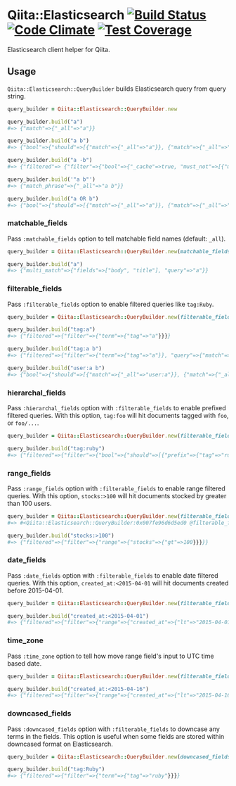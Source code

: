 # Qiita::Elasticsearch [![Build Status](https://travis-ci.org/increments/qiita-elasticsearch.svg)](https://travis-ci.org/increments/qiita-elasticsearch) [![Code Climate](https://codeclimate.com/github/increments/qiita-elasticsearch/badges/gpa.svg)](https://codeclimate.com/github/increments/qiita-elasticsearch) [![Test Coverage](https://codeclimate.com/github/increments/qiita-elasticsearch/badges/coverage.svg)](https://codeclimate.com/github/increments/qiita-elasticsearch)
Elasticsearch client helper for Qiita.

## Usage
`Qiita::Elasticsearch::QueryBuilder` builds Elasticsearch query from query string.

```rb
query_builder = Qiita::Elasticsearch::QueryBuilder.new

query_builder.build("a")
#=> {"match"=>{"_all"=>"a"}}

query_builder.build("a b")
#=> {"bool"=>{"should"=>[{"match"=>{"_all"=>"a"}}, {"match"=>{"_all"=>"b"}}]}}

query_builder.build("a -b")
#=> {"filtered"=> {"filter"=>{"bool"=>{"_cache"=>true, "must_not"=>[{"match"=>{"_all"=>"b"}}]}}, "query"=>{"match"=>{"_all"=>"a"}}}}

query_builder.build('"a b"')
#=> {"match_phrase"=>{"_all"=>"a b"}}

query_builder.build("a OR b")
#=> {"bool"=>{"should"=>[{"match"=>{"_all"=>"a"}}, {"match"=>{"_all"=>"b"}}]}}
```

### matchable_fields
Pass `:matchable_fields` option to tell matchable field names (default: `_all`).

```rb
query_builder = Qiita::Elasticsearch::QueryBuilder.new(matchable_fields: ["body", "title"])

query_builder.build("a")
#=> {"multi_match"=>{"fields"=>["body", "title"], "query"=>"a"}}
```

### filterable_fields
Pass `:filterable_fields` option to enable filtered queries like `tag:Ruby`.

```rb
query_builder = Qiita::Elasticsearch::QueryBuilder.new(filterable_fields: ["tag", "title"])

query_builder.build("tag:a")
#=> {"filtered"=>{"filter"=>{"term"=>{"tag"=>"a"}}}}

query_builder.build("tag:a b")
#=> {"filtered"=>{"filter"=>{"term"=>{"tag"=>"a"}}, "query"=>{"match"=>{"_all"=>"b"}}}}

query_builder.build("user:a b")
#=> {"bool"=>{"should"=>[{"match"=>{"_all"=>"user:a"}}, {"match"=>{"_all"=>"b"}}]}}
```

### hierarchal_fields
Pass `:hierarchal_fields` option with `:filterable_fields` to enable prefixed filtered queries.
With this option, `tag:foo` will hit documents tagged with `foo`, or `foo/...`.

```rb
query_builder = Qiita::Elasticsearch::QueryBuilder.new(filterable_fields: ["tag"], hierarchal_fields: ["tag"])

query_builder.build("tag:ruby")
#=> {"filtered"=>{"filter"=>{"bool"=>{"should"=>[{"prefix"=>{"tag"=>"ruby/"}}, {"term"=>{"tag"=>"ruby"}}]}}}}
```

### range_fields
Pass `:range_fields` option with `:filterable_fields` to enable range filtered queries.
With this option, `stocks:>100` will hit documents stocked by greater than 100 users.

```rb
query_builder = Qiita::Elasticsearch::QueryBuilder.new(filterable_fields: ["stocks"], range_fields: ["stocks"])
#=> #<Qiita::Elasticsearch::QueryBuilder:0x007fe96d6d5ed0 @filterable_fields=["stocks"], @hierarchal_fields=nil, @matchable_fields=nil, @range_fields=["stocks"], @date_fields=nil, @time_zone=nil>

query_builder.build("stocks:>100")
#=> {"filtered"=>{"filter"=>{"range"=>{"stocks"=>{"gt"=>100}}}}}
```

### date_fields
Pass `:date_fields` option with `:filterable_fields` to enable date filtered queries.
With this option, `created_at:<2015-04-01` will hit documents created before 2015-04-01.

```rb
query_builder = Qiita::Elasticsearch::QueryBuilder.new(filterable_fields: ["created_at"], date_fields: ["created_at"])

query_builder.build("created_at:<2015-04-01")
#=> {"filtered"=>{"filter"=>{"range"=>{"created_at"=>{"lt"=>"2015-04-01"}}}}}
```

### time_zone
Pass `:time_zone` option to tell how move range field's input to UTC time based date.

```rb
query_builder = Qiita::Elasticsearch::QueryBuilder.new(filterable_fields: ["created_at"], date_fields: ["created_at"], time_zone: "+09:00")

query_builder.build("created_at:<2015-04-16")
#=> {"filtered"=>{"filter"=>{"range"=>{"created_at"=>{"lt"=>"2015-04-16","time_zone"=>"+09:00"}}}}}
```

### downcased_fields
Pass `:downcased_fields` option with `:filterable_fields` to downcase any terms in the fields.
This option is useful when some fields are stored within downcased format on Elasticsearch.

```rb
query_builder = Qiita::Elasticsearch::QueryBuilder.new(downcased_fields: ["tag"], filterable_fields: ["tag"])

query_builder.build("tag:Ruby")
#=> {"filtered"=>{"filter"=>{"term"=>{"tag"=>"ruby"}}}}
```
